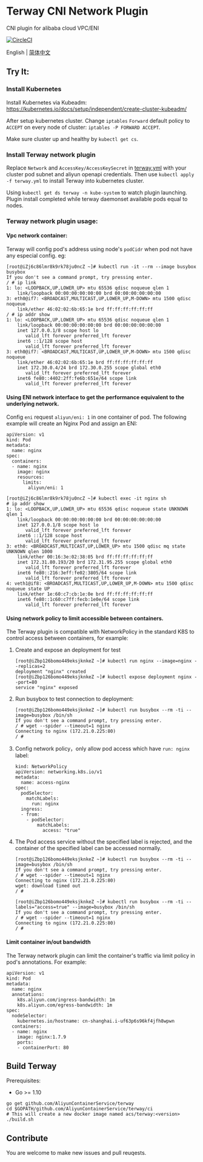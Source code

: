 # Terway CNI Network Plugin
CNI plugin for alibaba cloud VPC/ENI 

[![CircleCI](https://circleci.com/gh/AliyunContainerService/terway.svg?style=svg)](https://circleci.com/gh/AliyunContainerService/terway)

English | [简体中文](./README-zh_CN.md)

## Try It:
### Install Kubernetes
Install Kubernetes via Kubeadm: https://kubernetes.io/docs/setup/independent/create-cluster-kubeadm/

After setup kubernetes cluster. Change `iptables` `Forward` default policy to `ACCEPT` on every node of cluster: `iptables -P FORWARD ACCEPT`.

Make sure cluster up and healthy by `kubectl get cs`.

### Install Terway network plugin

Replace `Network` and `AccessKey/AccessKeySecret` in [terway.yml](./terway.yml) with your cluster pod subnet and aliyun openapi credentials. Then use `kubectl apply -f terway.yml` to install Terway into kubernetes cluster.

Using `kubectl get ds terway -n kube-system` to watch plugin launching. Plugin install completed while terway daemonset available pods equal to nodes.

### Terway network plugin usage:

#### Vpc network container:

Terway will config pod's address using node's `podCidr` when pod not have any especial config. eg:

```
[root@iZj6c86lmr8k9rk78ju0ncZ ~]# kubectl run -it --rm --image busybox busybox
If you don't see a command prompt, try pressing enter.
/ # ip link
1: lo: <LOOPBACK,UP,LOWER_UP> mtu 65536 qdisc noqueue qlen 1
    link/loopback 00:00:00:00:00:00 brd 00:00:00:00:00:00
3: eth0@if7: <BROADCAST,MULTICAST,UP,LOWER_UP,M-DOWN> mtu 1500 qdisc noqueue
    link/ether 46:02:02:6b:65:1e brd ff:ff:ff:ff:ff:ff
/ # ip addr show
1: lo: <LOOPBACK,UP,LOWER_UP> mtu 65536 qdisc noqueue qlen 1
    link/loopback 00:00:00:00:00:00 brd 00:00:00:00:00:00
    inet 127.0.0.1/8 scope host lo
       valid_lft forever preferred_lft forever
    inet6 ::1/128 scope host
       valid_lft forever preferred_lft forever
3: eth0@if7: <BROADCAST,MULTICAST,UP,LOWER_UP,M-DOWN> mtu 1500 qdisc noqueue
    link/ether 46:02:02:6b:65:1e brd ff:ff:ff:ff:ff:ff
    inet 172.30.0.4/24 brd 172.30.0.255 scope global eth0
       valid_lft forever preferred_lft forever
    inet6 fe80::4402:2ff:fe6b:651e/64 scope link
       valid_lft forever preferred_lft forever
```   

#### Using ENI network interface to get the performance equivalent to the underlying network.
Config `eni` request `aliyun/eni: 1` in one container of pod. The following example will create an Nginx Pod and assign an ENI:

```
apiVersion: v1
kind: Pod
metadata:
  name: nginx
spec:
  containers:
  - name: nginx
    image: nginx
    resources:
      limits:
        aliyun/eni: 1
```

```
[root@iZj6c86lmr8k9rk78ju0ncZ ~]# kubectl exec -it nginx sh
# ip addr show
1: lo: <LOOPBACK,UP,LOWER_UP> mtu 65536 qdisc noqueue state UNKNOWN qlen 1
    link/loopback 00:00:00:00:00:00 brd 00:00:00:00:00:00
    inet 127.0.0.1/8 scope host lo
       valid_lft forever preferred_lft forever
    inet6 ::1/128 scope host
       valid_lft forever preferred_lft forever
3: eth0: <BROADCAST,MULTICAST,UP,LOWER_UP> mtu 1500 qdisc mq state UNKNOWN qlen 1000
    link/ether 00:16:3e:02:38:05 brd ff:ff:ff:ff:ff:ff
    inet 172.31.80.193/20 brd 172.31.95.255 scope global eth0
       valid_lft forever preferred_lft forever
    inet6 fe80::216:3eff:fe02:3805/64 scope link
       valid_lft forever preferred_lft forever
4: veth1@if8: <BROADCAST,MULTICAST,UP,LOWER_UP,M-DOWN> mtu 1500 qdisc noqueue state UP
    link/ether 1e:60:c7:cb:1e:0e brd ff:ff:ff:ff:ff:ff
    inet6 fe80::1c60:c7ff:fecb:1e0e/64 scope link
       valid_lft forever preferred_lft forever
```

#### Using network policy to limit accessible between containers.

The Terway plugin is compatible with NetworkPolicy in the standard K8S to control access between containers, for example:

1. Create and expose an deployment for test
	
	```
	[root@iZbp126bomo449eksjknkeZ ~]# kubectl run nginx --image=nginx --replicas=2
	deployment "nginx" created
	[root@iZbp126bomo449eksjknkeZ ~]# kubectl expose deployment nginx --port=80
	service "nginx" exposed
	```
2. Run busybox to test connection to deployment:
	
	```
	[root@iZbp126bomo449eksjknkeZ ~]# kubectl run busybox --rm -ti --image=busybox /bin/sh
	If you don't see a command prompt, try pressing enter.
	/ # wget --spider --timeout=1 nginx
	Connecting to nginx (172.21.0.225:80)
	/ #
	```

3. Config network policy，only allow pod access which have `run: nginx` label:
	
	```
	kind: NetworkPolicy
	apiVersion: networking.k8s.io/v1
	metadata:
	  name: access-nginx
	spec:
	  podSelector:
	    matchLabels:
	      run: nginx
	  ingress:
	  - from:
	    - podSelector:
	        matchLabels:
	          access: "true"
	  ```

4. The Pod access service without the specified label is rejected, and the container of the specified label can be accessed normally.

	```
	[root@iZbp126bomo449eksjknkeZ ~]# kubectl run busybox --rm -ti --image=busybox /bin/sh
	If you don't see a command prompt, try pressing enter.
	/ # wget --spider --timeout=1 nginx
	Connecting to nginx (172.21.0.225:80)
	wget: download timed out
	/ #
	
	[root@iZbp126bomo449eksjknkeZ ~]# kubectl run busybox --rm -ti --labels="access=true" --image=busybox /bin/sh
	If you don't see a command prompt, try pressing enter.
	/ # wget --spider --timeout=1 nginx
	Connecting to nginx (172.21.0.225:80)
	/ #
	```  
	

#### Limit container in/out bandwidth

The Terway network plugin can limit the container's traffic via limit policy in pod's annotations. For example:

```
apiVersion: v1
kind: Pod
metadata:
  name: nginx
  annotations:
    k8s.aliyun.com/ingress-bandwidth: 1m
    k8s.aliyun.com/egress-bandwidth: 1m
spec:
  nodeSelector:
    kubernetes.io/hostname: cn-shanghai.i-uf63p6s96kf4jfh8wpwn
  containers:
  - name: nginx
    image: nginx:1.7.9
    ports:
    - containerPort: 80
```	

## Build Terway
Prerequisites:

* Go >= 1.10

```
go get github.com/AliyunContainerService/terway
cd $GOPATH/github.com/AliyunContainerService/terway/ci
# This will create a new docker image named acs/terway:<version>
./build.sh
```

## Contribute

You are welcome to make new issues and pull reuqests.

